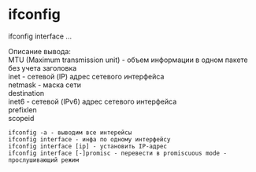 # ifconfig

ifconfig interface ...

Описание вывода:\
MTU (Maximum transmission unit) - объем информации в одном пакете без учета заголовка\
inet - сетевой (IP) адрес сетевого интерфейса\
netmask - маска сети\
destination\
inet6 - сетевой (IPv6) адрес сетевого интерфейса\
prefixlen\
scopeid

```
ifconfig -a - выводим все интерейсы
ifconfig interface - инфа по одному интерфейсу
ifconfig interface [ip] - установить IP-адрес
ifconfig interface [-]promisc - перевести в promiscuous mode - прослушивающий режим
```
